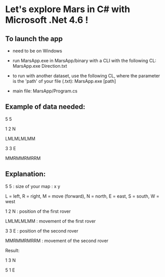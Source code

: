 # Let's explore Mars in C# with Microsoft .Net 4.6 !

## To launch the app

- need to be on Windows

- run MarsApp.exe in MarsApp/binary with a CLI with the following CL: MarsApp.exe Direction.txt

- to run with another dataset, use the following CL, where the parameter is the 'path' of your file (.txt): MarsApp.exe [path]

- main file: MarsApp/Program.cs

## Example of data needed:

5 5

1 2 N

LMLMLMLMM

3 3 E

MMRMMRMRRM


## Explanation:

5 5 : size of your map : x y

L = left, R = right, M = move (forward), N = north, E = east, S = south, W = west

1 2 N : position of the first rover

LMLMLMLMM : movement of the first rover

3 3 E : position of the second rover

MMRMMRMRRM : movement of the second rover

Result:

1 3 N

5 1 E

